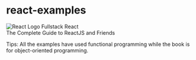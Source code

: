# react-examples
<img src="https://www.vectorlogo.zone/logos/reactjs/reactjs-ar21.svg" alt="React Logo"/>
Fullstack React <br/>
The Complete Guide to ReactJS and Friends

Tips: All the examples have used functional programming while the book is for object-oriented programming.
